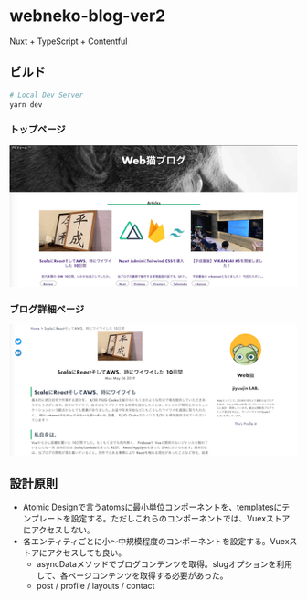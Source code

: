 # webneko-blog-ver2

Nuxt + TypeScript + Contentful

## ビルド

```bash
# Local Dev Server
yarn dev
```

### トップページ
![](./docs/index.png)

### ブログ詳細ページ
![](./docs/slug.png)

## 設計原則

- Atomic Designで言うatomsに最小単位コンポーネントを、templatesにテンプレートを設定する。ただしこれらのコンポーネントでは、Vuexストアにアクセスしない。
- 各エンティティごとに小〜中規模程度のコンポーネントを設定する。Vuexストアにアクセスしても良い。
   - asyncDataメソッドでブログコンテンツを取得。slugオプションを利用して、各ページコンテンツを取得する必要があった。
   - post / profile / layouts / contact
